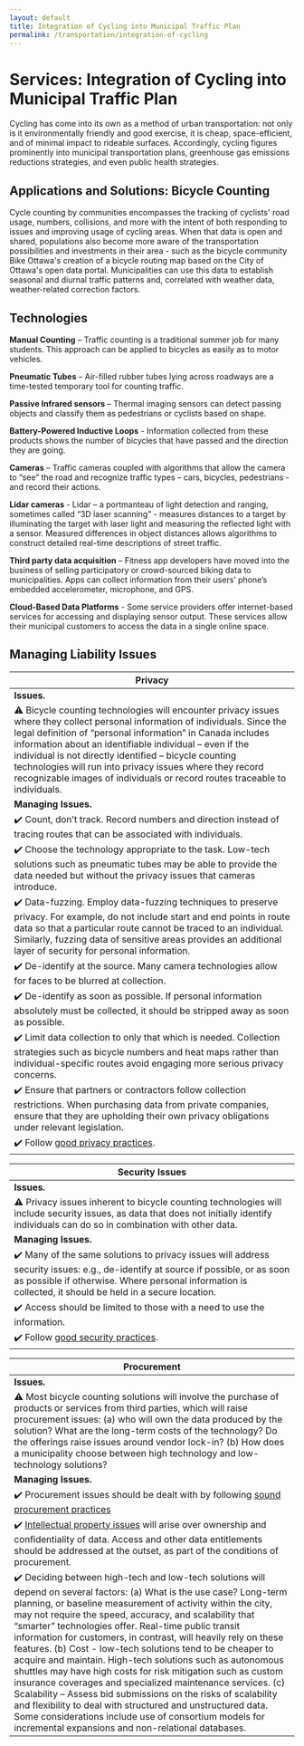 ```yaml
---
layout: default
title: Integration of Cycling into Municipal Traffic Plan
permalink: /transportation/integration-of-cycling
---
```

# Services: Integration of Cycling into Municipal Traffic Plan 

Cycling has come into its own as a method of urban transportation: not only is it environmentally friendly and good exercise, it is cheap, space-efficient, and of minimal impact to rideable surfaces. Accordingly, cycling figures prominently into municipal transportation plans, greenhouse gas emissions reductions strategies, and even public health strategies.  

## Applications and Solutions:  Bicycle Counting

Cycle counting by communities encompasses the tracking of cyclists' road usage, numbers, collisions, and more with the intent of both responding to issues and improving usage of cycling areas. When that data is open and shared, populations also become more aware of the transportation possibilities and investments in their area - such as the bicycle community Bike Ottawa's creation of a bicycle routing map based on the City of Ottawa's open data portal. Municipalities can use this data to establish seasonal and diurnal traffic patterns and, correlated with weather data, weather-related correction factors.

## Technologies 

**Manual Counting** – Traffic counting is a traditional summer job for many students. This approach can be applied to bicycles as easily as to motor vehicles. 

**Pneumatic Tubes** – Air-filled rubber tubes lying across roadways are a time-tested temporary tool for counting traffic.

**Passive Infrared sensors** – Thermal imaging sensors can detect passing objects and classify them as pedestrians or cyclists based on shape.

**Battery-Powered Inductive Loops** - Information collected from these products shows the number of bicycles that have passed and the direction they are going.

**Cameras** – Traffic cameras coupled with algorithms that allow the camera to “see” the road and recognize traffic types – cars, bicycles, pedestrians - and record their actions.

**Lidar cameras** - Lidar – a portmanteau of light detection and ranging, sometimes called “3D laser scanning” - measures distances to a target by illuminating the target with laser light and measuring the reflected light with a sensor.  Measured differences in object distances allows algorithms to construct detailed real-time descriptions of street traffic.

**Third party data acquisition** – Fitness app developers have moved into the business of selling participatory or crowd-sourced biking data to municipalities. Apps can collect information from their users’ phone’s embedded accelerometer, microphone, and GPS.  

**Cloud-Based Data Platforms** - Some service providers offer internet-based services for accessing and displaying sensor output.  These services allow their municipal customers to access the data in a single online space.

## Managing Liability Issues 


| Privacy| 
|---|
| **Issues.**|  
|:warning: Bicycle counting technologies will encounter privacy issues where they collect personal information of individuals.  Since the legal definition of “personal information” in Canada includes information about an identifiable individual – even if the individual is not directly identified – bicycle counting technologies will run into privacy issues where they record recognizable images of individuals or record routes traceable to individuals.|
|**Managing Issues.** | 
|:heavy_check_mark: Count, don’t track.  Record numbers and direction instead of tracing routes that can be associated with individuals.| 
|:heavy_check_mark: Choose the technology appropriate to the task.  Low-tech solutions such as pneumatic tubes may be able to provide the data needed but without the privacy issues that cameras introduce.| 
|:heavy_check_mark: Data-fuzzing. Employ data-fuzzing techniques to preserve privacy. For example, do not include start and end points in route data so that a particular route cannot be traced to an individual. Similarly, fuzzing data of sensitive areas provides an additional layer of security for personal information.| 
|:heavy_check_mark: De-identify at the source. Many camera technologies allow for faces to be blurred at collection.| 
|:heavy_check_mark: De-identify as soon as possible.  If personal information absolutely must be collected, it should be stripped away as soon as possible.| 
|:heavy_check_mark: Limit data collection to only that which is needed. Collection strategies such as bicycle numbers and heat maps rather than individual-specific routes avoid engaging more serious privacy concerns.| 
|:heavy_check_mark: Ensure that partners or contractors follow collection restrictions. When purchasing data from private companies, ensure that they are upholding their own privacy obligations under relevant legislation.| 
|:heavy_check_mark: Follow [good privacy practices](https://cippic-ca.github.io/SmartCityToolkit/privacy.html).| 

| Security Issues | 
|---|
| **Issues.**|  
|:warning: Privacy issues inherent to bicycle counting technologies will include security issues, as data that does not initially identify individuals can do so in combination with other data.|
|**Managing Issues.**| 
|:heavy_check_mark: Many of the same solutions to privacy issues will address security issues:  e.g., de-identify at source if possible, or as soon as possible if otherwise.  Where personal information is collected, it should be held in a secure location.| 
|:heavy_check_mark: Access should be limited to those with a need to use the information. | 
|:heavy_check_mark: Follow [good security practices](https://cippic-ca.github.io/SmartCityToolkit/security.html).| 

| Procurement | 
|---|
| **Issues.**|  
|:warning: Most bicycle counting solutions will involve the purchase of products or services from third parties, which will raise procurement issues: (a) who will own the data produced by the solution?  What are the long-term costs of the technology? Do the offerings raise issues around vendor lock-in? (b) How does a municipality choose between high technology and low-technology solutions?|
|**Managing Issues.**   | 
|:heavy_check_mark: Procurement issues should be dealt with by following [sound procurement practices](https://cippic-ca.github.io/SmartCityToolkit/procurement.html)| 
|:heavy_check_mark: [Intellectual property issues](https://cippic-ca.github.io/SmartCityToolkit/intellectual-property.html) will arise over ownership and confidentiality of data.  Access and other data entitlements should be addressed at the outset, as part of the conditions of procurement. | 
|:heavy_check_mark: Deciding between high-tech and low-tech solutions will depend on several factors: (a) What is the use case? Long-term planning, or baseline measurement of activity within the city, may not require the speed, accuracy, and scalability that “smarter” technologies offer. Real-time public transit information for customers, in contrast, will heavily rely on these features. (b) Cost - low-tech solutions tend to be cheaper to acquire and maintain. High-tech solutions such as autonomous shuttles may have high costs for risk mitigation such as custom insurance coverages and specialized maintenance services. (c) Scalability – Assess bid submissions on the risks of scalability and flexibility to deal with structured and unstructured data. Some considerations include use of consortium models for incremental expansions and non-relational databases. | 
